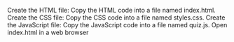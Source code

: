 Create the HTML file: Copy the HTML code into a file named index.html.
Create the CSS file: Copy the CSS code into a file named styles.css.
Create the JavaScript file: Copy the JavaScript code into a file named quiz.js.
Open index.html in a web browser

